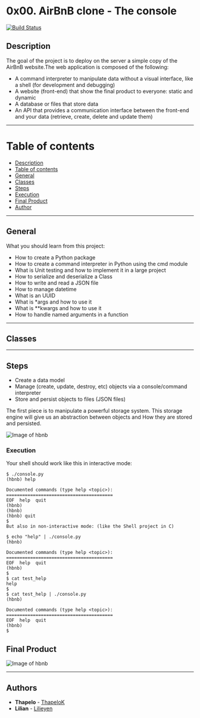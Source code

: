 # 0x00. AirBnB clone - The console

[![Build Status](https://travis-ci.org/joemccann/dillinger.svg?branch=master)](https://github.com/ThapeloK/AirBnB_clone)

## Description
The goal of the project is to deploy on the server a simple copy of the AirBnB website.The web application is composed of the following:

- A command interpreter to manipulate data without a visual interface, like a shell (for development and debugging)
- A website (front-end) that show the final product to everyone: static and dynamic
- A database or files that store data
- An API that provides a communication interface between the front-end and your data (retrieve, create, delete and update them)

******************************************************************************

Table of contents
=================

<!--ts-->
   * [Description](#description)
   * [Table of contents](#table-of-contents)
   * [General](#general)
   * [Classes](#classes)
   * [Steps](#steps)
   * [Execution](#execution)
   * [Final Product](#final-product)
   * [Author](#author)
<!--te-->

******************************************************************************

## General 

What you should learn from this project:

* How to create a Python package
* How to create a command interpreter in Python using the cmd module
* What is Unit testing and how to implement it in a large project
* How to serialize and deserialize a Class
* How to write and read a JSON file
* How to manage datetime
* What is an UUID
* What is *args and how to use it
* What is **kwargs and how to use it
* How to handle named arguments in a function

******************************************************************************
## Classes

******************************************************************************

## Steps

* Create a data model
* Manage (create, update, destroy, etc) objects via a console/command interpreter
* Store and persist objects to files (JSON files)

The first piece is to manipulate a powerful storage system. This storage engine will give us an abstraction between objects and How they are stored and persisted. 

![Image of hbnb](https://github.com/ThapeloK/AirBnB_clone/blob/main/assets/console.png)

### Execution
Your shell should work like this in interactive mode:

```
$ ./console.py
(hbnb) help

Documented commands (type help <topic>):
========================================
EOF  help  quit
(hbnb) 
(hbnb) 
(hbnb) quit
$
But also in non-interactive mode: (like the Shell project in C)

$ echo "help" | ./console.py
(hbnb)

Documented commands (type help <topic>):
========================================
EOF  help  quit
(hbnb) 
$
$ cat test_help
help
$
$ cat test_help | ./console.py
(hbnb)

Documented commands (type help <topic>):
========================================
EOF  help  quit
(hbnb)
$
```

## Final Product

![Image of hbnb](https://github.com/ThapeloK/AirBnB_clone/blob/main/assets/Finalairbnb.png)


******************************************************************************

## Authors
* **Thapelo** - [ThapeloK](https://github.com/ThapeloK/)
* **Lilian** - [Lilieyen](https://github.com/Lilieyen)
